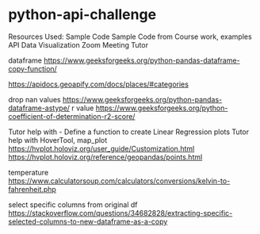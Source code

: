 # python-api-challenge
Resources Used:
Sample Code
Sample Code from Course work, examples
API Data Visualization Zoom Meeting
Tutor 

dataframe
https://www.geeksforgeeks.org/python-pandas-dataframe-copy-function/

https://apidocs.geoapify.com/docs/places/#categories

drop nan values
https://www.geeksforgeeks.org/python-pandas-dataframe-astype/
r value
https://www.geeksforgeeks.org/python-coefficient-of-determination-r2-score/

Tutor help with - Define a function to create Linear Regression plots
Tutor help with HoverTool, map_plot
https://hvplot.holoviz.org/user_guide/Customization.html
https://hvplot.holoviz.org/reference/geopandas/points.html

temperature 
https://www.calculatorsoup.com/calculators/conversions/kelvin-to-fahrenheit.php

select specific columns from original df
https://stackoverflow.com/questions/34682828/extracting-specific-selected-columns-to-new-dataframe-as-a-copy